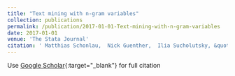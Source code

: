```yaml
---
title: "Text mining with n-gram variables"
collection: publications
permalink: /publication/2017-01-01-Text-mining-with-n-gram-variables
date: 2017-01-01
venue: 'The Stata Journal'
citation: ' Matthias Schonlau,  Nick Guenther,  Ilia Sucholutsky, &quot;Text mining with n-gram variables.&quot; The Stata Journal, 2017.'
---
```

Use [Google Scholar](https://scholar.google.com/scholar?q=Text+mining+with+n+gram+variables){:target="_blank"} for full citation